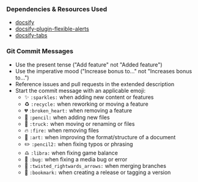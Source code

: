### Dependencies & Resources Used

- [docsify](https://docsify.js.org/#/?id=docsify)
- [docsify-plugin-flexible-alerts](https://github.com/zanfab/docsify-plugin-flexible-alerts)
- [docsify-tabs](https://github.com/jhildenbiddle/docsify-tabs)

### Git Commit Messages

- Use the present tense ("Add feature" not "Added feature")
- Use the imperative mood ("Increase bonus to..." not "Increases bonus to...")
- Reference issues and pull requests in the extended description
- Start the commit message with an applicable emoji:
	- :sparkles: `:sparkles:` when adding new content or features
	- :recycle: `:recycle:` when reworking or moving a feature
	- :broken_heart: `:broken_heart:` when removing a feature
	- :pencil: `:pencil:` when adding new files
	- :truck: `:truck:` when moving or renaming or files
	- :fire: `:fire:` when removing files
	- :art: `:art:` when improving the format/structure of a document
	- :pencil2: `:pencil2:` when fixing typos or phrasing
	- :libra: `:libra:` when fixing game balance
	- :bug: `:bug:` when fixing a media bug or error
	- :twisted_rightwards_arrows: `:twisted_rightwards_arrows:` when merging branches
	- :bookmark: `:bookmark:` when creating a release or tagging a version
